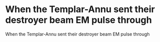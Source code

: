 # When the Templar-Annu sent their destroyer beam EM pulse through

When the Templar-Annu sent their destroyer beam EM pulse through